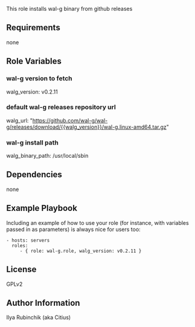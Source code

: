 
This role installs wal-g binary from github releases

Requirements
------------

none

Role Variables
--------------

### wal-g version to fetch
walg_version: v0.2.11

### default wal-g releases repository url
walg_url: "https://github.com/wal-g/wal-g/releases/download/{{walg_version}}/wal-g.linux-amd64.tar.gz"

### wal-g install path
walg_binary_path: /usr/local/sbin

Dependencies
------------
none

Example Playbook
----------------

Including an example of how to use your role (for instance, with variables
passed in as parameters) is always nice for users too:

    - hosts: servers
      roles:
         - { role: wal-g.role, walg_version: v0.2.11 }

License
-------

GPLv2

Author Information
------------------

Ilya Rubinchik (aka Citius)
